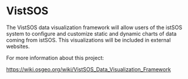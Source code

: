 # VistSOS

The VistSOS data visualization framework will allow users of the istSOS system to configure and customize static and dynamic charts of data coming from istSOS. This visualizations will be included in external websites.

For more information about this project:

https://wiki.osgeo.org/wiki/VistSOS_Data_Visualization_Framework
